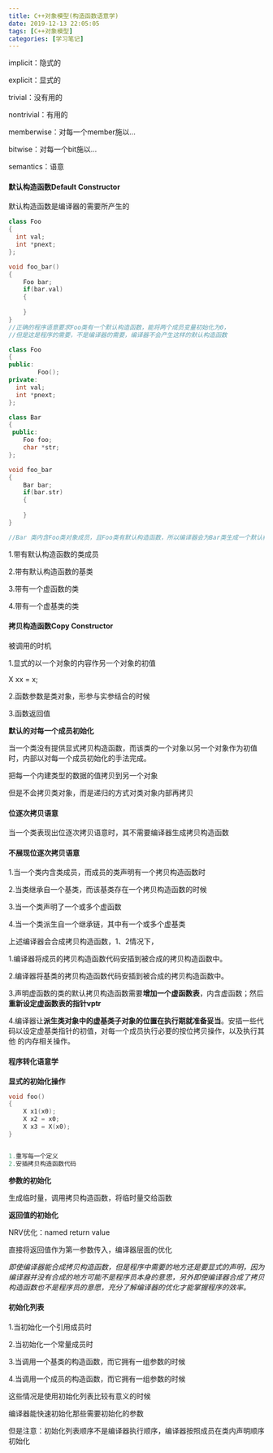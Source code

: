 ```yaml
---
title: C++对象模型(构造函数语意学)
date: 2019-12-13 22:05:05
tags: [C++对象模型]
categories: [学习笔记]
---
```






implicit：隐式的

explicit：显式的

trivial：没有用的

nontrivial：有用的

memberwise：对每一个member施以...

bitwise：对每一个bit施以...

semantics：语意

<!--more-->



#### 默认构造函数Default Constructor



默认构造函数是编译器的需要所产生的



```c++
class Foo
{
  int val;
  int *pnext; 
};

void foo_bar()
{
    Foo bar;
    if(bar.val)
    {
        
    }
}
//正确的程序语意要求Foo类有一个默认构造函数，能将两个成员变量初始化为0，
//但是这是程序的需要，不是编译器的需要，编译器不会产生这样的默认构造函数

```



```c++
class Foo
{
public:
    	Foo();
private:
  int val;
  int *pnext; 
};

class Bar
{
 public:
    Foo foo;
    char *str;
};

void foo_bar
{
    Bar bar;
    if(bar.str)
    {
        
    }
}

//Bar 类内含Foo类对象成员，且Foo类有默认构造函数，所以编译器会为Bar类生成一个默认构造函数
```





1.带有默认构造函数的类成员

2.带有默认构造函数的基类

3.带有一个虚函数的类

4.带有一个虚基类的类





#### 拷贝构造函数Copy Constructor



被调用的时机

1.显式的以一个对象的内容作另一个对象的初值

X xx = x;



2.函数参数是类对象，形参与实参结合的时候



3.函数返回值





**默认的对每一个成员初始化**



当一个类没有提供显式拷贝构造函数，而该类的一个对象以另一个对象作为初值时，内部以对每一个成员初始化的手法完成。

把每一个内建类型的数据的值拷贝到另一个对象

但是不会拷贝类对象，而是递归的方式对类对象内部再拷贝



#### 位逐次拷贝语意



当一个类表现出位逐次拷贝语意时，其不需要编译器生成拷贝构造函数



#### 不展现位逐次拷贝语意

1.当一个类内含类成员，而成员的类声明有一个拷贝构造函数时

2.当类继承自一个基类，而该基类存在一个拷贝构造函数的时候

3.当一个类声明了一个或多个虚函数

4.当一个类派生自一个继承链，其中有一个或多个虚基类



上述编译器会合成拷贝构造函数，1、2情况下，

1.编译器将成员的拷贝构造函数代码安插到被合成的拷贝构造函数中。

2.编译器将基类的拷贝构造函数代码安插到被合成的拷贝构造函数中。

3.声明虚函数的类的默认拷贝构造函数需要**增加一个虚函数表**，内含虚函数；然后**重新设定虚函数表的指针vptr**

4.编译器让**派生类对象中的虚基类子对象的位置在执行期就准备妥当**。安插一些代码以设定虚基类指针的初值，对每一个成员执行必要的按位拷贝操作，以及执行其他 的内存相关操作。





#### 程序转化语意学



**显式的初始化操作**



```c++
void foo()
{
	X x1(x0);
    X x2 = x0;
    X x3 = X(x0);
}


1.重写每一个定义
2.安插拷贝构造函数代码
```



**参数的初始化**

生成临时量，调用拷贝构造函数，将临时量交给函数



**返回值的初始化**

NRV优化：named return value

直接将返回值作为第一参数传入，编译器层面的优化



*即使编译器能合成拷贝构造函数，但是程序中需要的地方还是要显式的声明，因为编译器并没有合成的地方可能不是程序员本身的意思，另外即使编译器合成了拷贝构造函数也不是程序员的意愿，充分了解编译器的优化才能掌握程序的效率。*



#### 初始化列表



1.当初始化一个引用成员时

2.当初始化一个常量成员时

3.当调用一个基类的构造函数，而它拥有一组参数的时候

4.当调用一个成员的构造函数，而它拥有一组参数的时候



这些情况是使用初始化列表比较有意义的时候

编译器能快速初始化那些需要初始化的参数



但是注意：初始化列表顺序不是编译器执行顺序，编译器按照成员在类内声明顺序初始化

